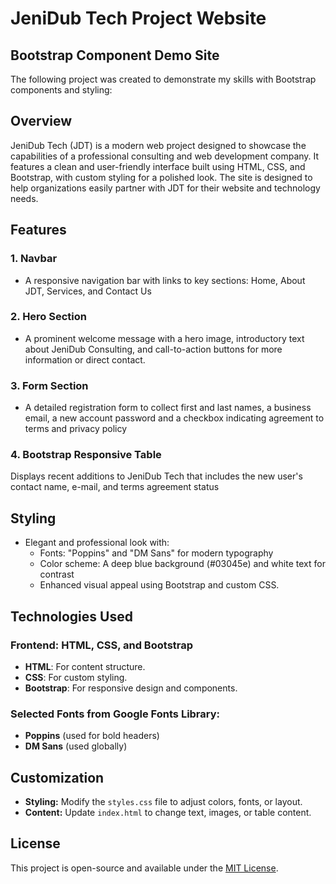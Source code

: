 
# JeniDub Tech Project Website
## Bootstrap Component Demo Site
The following project was created to demonstrate my skills with Bootstrap components and styling:

## Overview

JeniDub Tech (JDT) is a modern web project designed to showcase the capabilities of a professional consulting and web development company. It features a clean and user-friendly interface built using HTML, CSS, and Bootstrap, with custom styling for a polished look. The site is designed to help organizations easily partner with JDT for their website and technology needs.

## Features

### 1. **Navbar**
-   A responsive navigation bar with links to key sections: Home, About JDT, Services, and Contact Us

### 2. **Hero Section**
-   A prominent welcome message with a hero image, introductory text about JeniDub Consulting, and call-to-action buttons for more information or direct contact.

### 3. **Form Section**
-   A detailed registration form to collect first and last names, a business email, a new account password and a checkbox indicating agreement to terms and privacy policy

### 4. **Bootstrap Responsive Table**
Displays recent additions to JeniDub Tech that includes the new user's contact name, e-mail, and terms agreement status

## Styling
-   Elegant and professional look with:
    -   Fonts: "Poppins" and "DM Sans" for modern typography
    -   Color scheme: A deep blue background (#03045e) and white text for contrast
    -   Enhanced visual appeal using Bootstrap and custom CSS.

## Technologies Used

### Frontend: HTML, CSS, and Bootstrap
-   **HTML**: For content structure.
-   **CSS**: For custom styling.
-   **Bootstrap**: For responsive design and components.

### Selected Fonts from Google Fonts Library:
-  **Poppins** (used for bold headers)
-   **DM Sans** (used globally)

## Customization

-   **Styling:** Modify the `styles.css` file to adjust colors, fonts, or layout.
-   **Content:** Update `index.html` to change text, images, or table content.

## License

This project is open-source and available under the [MIT License](https://opensource.org/licenses/MIT).
